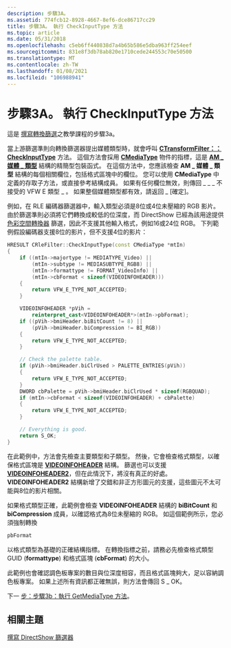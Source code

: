 ```yaml
---
description: 步驟3A。
ms.assetid: 774fcb12-8928-4667-8ef6-dce86717cc29
title: 步驟3A。 執行 CheckInputType 方法
ms.topic: article
ms.date: 05/31/2018
ms.openlocfilehash: c5eb6ff440838d7a4b65b586e5dba963ff254eef
ms.sourcegitcommit: 831e8f3db78ab820e1710cede244553c70e50500
ms.translationtype: MT
ms.contentlocale: zh-TW
ms.lasthandoff: 01/08/2021
ms.locfileid: "106988941"
---
```

# <a name="step-3a-implement-the-checkinputtype-method"></a>步驟3A。 執行 CheckInputType 方法

這是 [撰寫轉換篩選](writing-transform-filters.md)之教學課程的步驟3a。

當上游篩選準則向轉換篩選器提出媒體類型時，就會呼叫 [**CTransformFilter：： CheckInputType**](ctransformfilter-checkinputtype.md) 方法。 這個方法會採用 [**CMediaType**](cmediatype.md) 物件的指標，這是 [**AM \_ 媒體 \_ 類型**](/windows/win32/api/strmif/ns-strmif-am_media_type) 結構的精簡型包裝函式。 在這個方法中，您應該檢查 **AM \_ 媒體 \_ 類型** 結構的每個相關欄位，包括格式區塊中的欄位。 您可以使用 **CMediaType** 中定義的存取子方法，或直接參考結構成員。 如果有任何欄位無效，則傳回 \_ \_ \_ 不接受的 VFW E 類型 \_ 。 如果整個媒體類型都有效，請返回 \_ [確定]。

例如，在 RLE 編碼器篩選器中，輸入類型必須是8位或4位未壓縮的 RGB 影片。 由於篩選準則必須將它們轉換成較低的位深度，而 DirectShow 已經為該用途提供 [色彩空間轉換器](color-space-converter-filter.md) 篩選，因此不支援其他輸入格式，例如16或24位 RGB。 下列範例假設編碼器支援8位的影片，但不支援4位的影片：


```C++
HRESULT CRleFilter::CheckInputType(const CMediaType *mtIn)
{
    if ((mtIn->majortype != MEDIATYPE_Video) ||
        (mtIn->subtype != MEDIASUBTYPE_RGB8) ||
        (mtIn->formattype != FORMAT_VideoInfo) || 
        (mtIn->cbFormat < sizeof(VIDEOINFOHEADER)))
    {
        return VFW_E_TYPE_NOT_ACCEPTED;
    }

    VIDEOINFOHEADER *pVih = 
        reinterpret_cast<VIDEOINFOHEADER*>(mtIn->pbFormat);
    if ((pVih->bmiHeader.biBitCount != 8) ||
        (pVih->bmiHeader.biCompression != BI_RGB))
    {
        return VFW_E_TYPE_NOT_ACCEPTED;
    }

    // Check the palette table.
    if (pVih->bmiHeader.biClrUsed > PALETTE_ENTRIES(pVih))
    {
        return VFW_E_TYPE_NOT_ACCEPTED;
    }
    DWORD cbPalette = pVih->bmiHeader.biClrUsed * sizeof(RGBQUAD);
    if (mtIn->cbFormat < sizeof(VIDEOINFOHEADER) + cbPalette)
    {
        return VFW_E_TYPE_NOT_ACCEPTED;
    }

    // Everything is good.
    return S_OK;
}
```



在此範例中，方法會先檢查主要類型和子類型。 然後，它會檢查格式類型，以確保格式區塊是 [**VIDEOINFOHEADER**](/previous-versions/windows/desktop/api/amvideo/ns-amvideo-videoinfoheader) 結構。 篩選也可以支援 [**VIDEOINFOHEADER2**](/previous-versions/windows/desktop/api/dvdmedia/ns-dvdmedia-videoinfoheader2)，但在此情況下，將沒有真正的好處。 **VIDEOINFOHEADER2** 結構新增了交錯和非正方形圖元的支援，這些圖元不太可能與8位的影片相關。

如果格式類型正確，此範例會檢查 **VIDEOINFOHEADER** 結構的 **biBitCount** 和 **biCompression** 成員，以確認格式為8位未壓縮的 RGB。 如這個範例所示，您必須強制轉換


```C++
pbFormat
```



以格式類型為基礎的正確結構指標。 在轉換指標之前，請務必先檢查格式類型 GUID (**formattype**) 和格式區塊 (**cbFormat**) 的大小。

此範例也會確認調色板專案的數目與位深度相容，而且格式區塊夠大，足以容納調色板專案。 如果上述所有資訊都正確無誤，則方法會傳回 S \_ OK。

下一 [步：步驟3b：執行 GetMediaType 方法](step-3b--implement-the-getmediatype-method.md)。

## <a name="related-topics"></a>相關主題

<dl> <dt>

[撰寫 DirectShow 篩選器](writing-directshow-filters.md)
</dt> </dl>

 

 



